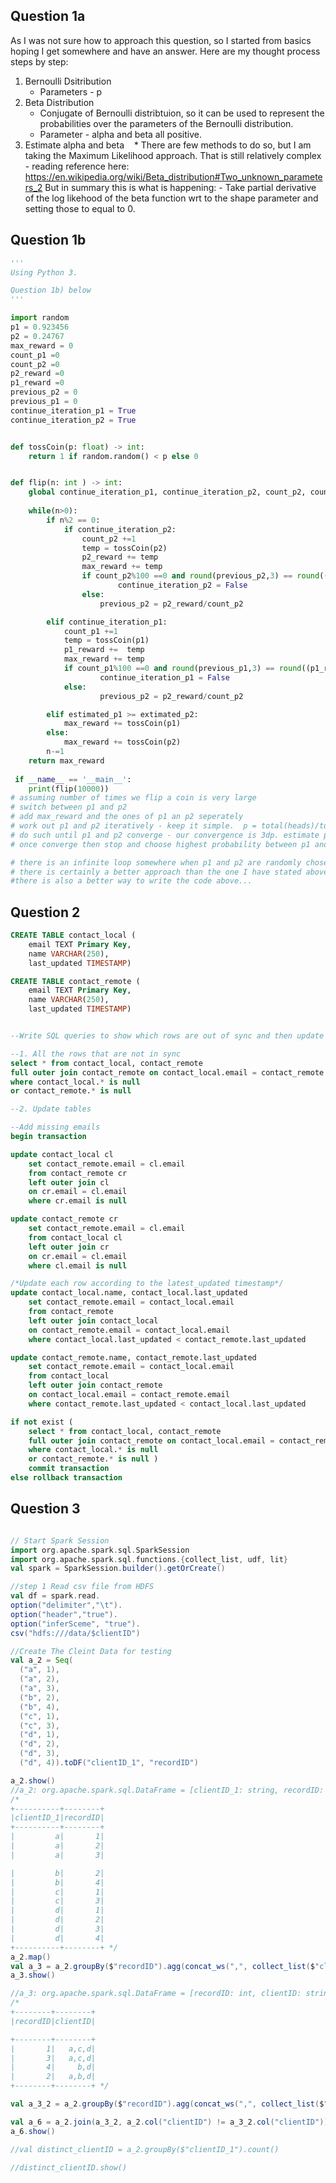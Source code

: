 ## Question 1a

As I was not sure how to approach this question, so I started from basics hoping I get somewhere and have an answer. Here are my thought process steps by step:

1. Bernoulli Dsitribution 
    * Parameters - p
2. Beta Distribution
    * Conjugate of Bernoulli distribtuion, so it can be used to represent the probabilities over the parameters of the Bernoulli distribution.
    * Parameter - alpha and beta all positive.
3. Estimate alpha and beta
    * There are few methods to do so, but I am taking the Maximum Likelihood approach. That is still relatively complex - reading reference here: https://en.wikipedia.org/wiki/Beta_distribution#Two_unknown_parameters_2
    But in summary this is what is happening:
    	- Take partial derivative of the log likehood of the beta function wrt to the shape parameter and setting those to equal to 0.

## Question 1b

```python
'''
Using Python 3.

Question 1b) below
'''

import random
p1 = 0.923456
p2 = 0.24767
max_reward = 0
count_p1 =0
count_p2 =0
p2_reward =0
p1_reward =0
previous_p2 = 0
previous_p1 = 0
continue_iteration_p1 = True
continue_iteration_p2 = True


def tossCoin(p: float) -> int:
	return 1 if random.random() < p else 0


def flip(n: int ) -> int:
	global continue_iteration_p1, continue_iteration_p2, count_p2, count_p1, p2_reward,p1_reward, previous_p2, previous_p1, max_reward
	
	while(n>0):
		if n%2 == 0:
			if continue_iteration_p2:
				count_p2 +=1
				temp = tossCoin(p2)
				p2_reward += temp
				max_reward += temp
				if count_p2%100 ==0 and round(previous_p2,3) == round((p2_reward/count_p2),3):
						continue_iteration_p2 = False
				else:
					previous_p2 = p2_reward/count_p2

		elif continue_iteration_p1:
			count_p1 +=1
			temp = tossCoin(p1)
			p1_reward +=  temp
			max_reward += temp
			if count_p1%100 ==0 and round(previous_p1,3) == round((p1_reward/count_p1),3):
					continue_iteration_p1 = False
			else:
					previous_p2 = p2_reward/count_p2

		elif estimated_p1 >= extimated_p2:
			max_reward += tossCoin(p1)
		else:
			max_reward += tossCoin(p2)
		n-=1
	return max_reward
	
 if __name__ == '__main__':
 	print(flip(10000))
# assuming number of times we flip a coin is very large
# switch between p1 and p2 
# add max_reward and the ones of p1 an p2 seperately
# work out p1 and p2 iteratively - keep it simple.  p = total(heads)/total(trial for p)
# do such until p1 and p2 converge - our convergence is 3dp. estimate p every 100 trials
# once converge then stop and choose highest probability between p1 and p2 and use that for the remaining of trials

# there is an infinite loop somewhere when p1 and p2 are randomly chosen. Need to check that.
# there is certainly a better approach than the one I have stated above. But this si the first one I camme up with.
#there is also a better way to write the code above...
```

## Question 2
```sql
CREATE TABLE contact_local (
	email TEXT Primary Key,
	name VARCHAR(250),
	last_updated TIMESTAMP)

CREATE TABLE contact_remote (
	email TEXT Primary Key,
	name VARCHAR(250),
	last_updated TIMESTAMP)


--Write SQL queries to show which rows are out of sync and then update both tables so that they have the most uo-to-date results

--1. All the rows that are not in sync
select * from contact_local, contact_remote
full outer join contact_remote on contact_local.email = contact_remote.email
where contact_local.* is null 
or contact_remote.* is null 

--2. Update tables

--Add missing emails
begin transaction

update contact_local cl
	set contact_remote.email = cl.email
	from contact_remote cr
	left outer join cl
	on cr.email = cl.email
	where cr.email is null 

update contact_remote cr
	set contact_remote.email = cl.email
	from contact_local cl
	left outer join cr
	on cr.email = cl.email
	where cl.email is null 

/*Update each row according to the latest_updated timestamp*/
update contact_local.name, contact_local.last_updated
	set contact_remote.email = contact_local.email
	from contact_remote
	left outer join contact_local
	on contact_remote.email = contact_local.email
	where contact_local.last_updated < contact_remote.last_updated

update contact_remote.name, contact_remote.last_updated
	set contact_remote.email = contact_local.email
	from contact_local 
	left outer join contact_remote
	on contact_local.email = contact_remote.email
	where contact_remote.last_updated < contact_local.last_updated

if not exist (
	select * from contact_local, contact_remote
	full outer join contact_remote on contact_local.email = contact_remote.email
	where contact_local.* is null 
	or contact_remote.* is null )
	commit transaction
else rollback transaction
```

## Question 3
```scala

// Start Spark Session
import org.apache.spark.sql.SparkSession
import org.apache.spark.sql.functions.{collect_list, udf, lit}
val spark = SparkSession.builder().getOrCreate()

//step 1 Read csv file from HDFS
val df = spark.read.
option("delimiter","\t").
option("header","true").
option("inferSceme", "true").
csv("hdfs:///data/$clientID")

//Create The Cleint Data for testing
val a_2 = Seq(
  ("a", 1),
  ("a", 2),
  ("a", 3),
  ("b", 2),
  ("b", 4),
  ("c", 1),
  ("c", 3),
  ("d", 1),
  ("d", 2),
  ("d", 3),
  ("d", 4)).toDF("clientID_1", "recordID")

a_2.show()
//a_2: org.apache.spark.sql.DataFrame = [clientID_1: string, recordID: int]
/* 
+----------+--------+
|clientID_1|recordID|
+----------+--------+
|         a|       1|
|         a|       2|
|         a|       3|

|         b|       2|
|         b|       4|
|         c|       1|
|         c|       3|
|         d|       1|
|         d|       2|
|         d|       3|
|         d|       4|
+----------+--------+ */
a_2.map()
val a_3 = a_2.groupBy($"recordID").agg(concat_ws(",", collect_list($"clientID_1")).alias("clientID"))
a_3.show()

//a_3: org.apache.spark.sql.DataFrame = [recordID: int, clientID: string]
/*
+--------+--------+
|recordID|clientID|

+--------+--------+
|       1|   a,c,d|
|       3|   a,c,d|
|       4|     b,d|
|       2|   a,b,d|
+--------+--------+ */

val a_3_2 = a_2.groupBy($"recordID").agg(concat_ws(",", collect_list($"clientID_1")).alias("clientID"))

val a_6 = a_2.join(a_3_2, a_2.col("clientID") != a_3_2.col("clientID"))
a_6.show()

//val distinct_clientID = a_2.groupBy($"clientID_1").count()

//distinct_clientID.show()

```
 
